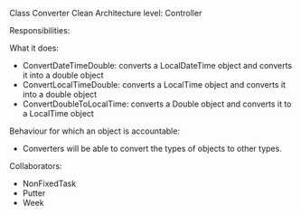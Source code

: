 Class Converter
Clean Architecture level: Controller

Responsibilities:

What it does:
* ConvertDateTimeDouble: converts a LocalDateTime object and converts it into a double object
* ConvertLocalTimeDouble: converts a LocalTime object and converts it into a double object
* ConvertDoubleToLocalTime: converts a Double object and converts it to a LocalTime object

Behaviour for which an object is accountable:
* Converters will be able to convert the types of objects to other types.

Collaborators:
* NonFixedTask
* Putter
* Week
